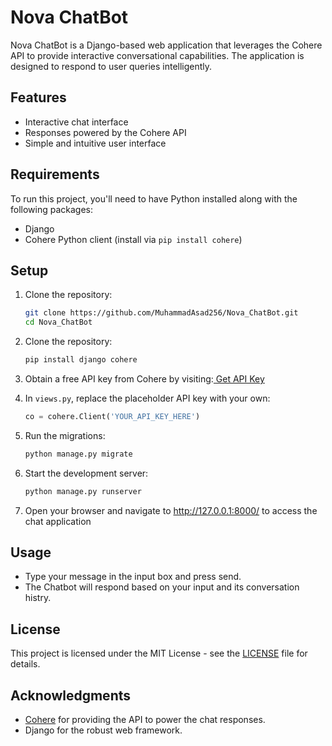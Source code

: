 # Nova ChatBot

Nova ChatBot is a Django-based web application that leverages the Cohere API to provide interactive conversational capabilities. The application is designed to respond to user queries intelligently.

## Features

- Interactive chat interface
- Responses powered by the Cohere API
- Simple and intuitive user interface

## Requirements

To run this project, you'll need to have Python installed along with the following packages:

- Django
- Cohere Python client (install via `pip install cohere`)

## Setup

1. Clone the repository:

   ```bash
   git clone https://github.com/MuhammadAsad256/Nova_ChatBot.git
   cd Nova_ChatBot

2. Clone the repository:

   ```bash
   pip install django cohere

3. Obtain a free API key from Cohere by visiting:[ Get API Key](https://dashboard.cohere.com/api-keys)
4. In `views.py`, replace the placeholder API key with your own:
   ```python
   co = cohere.Client('YOUR_API_KEY_HERE')
5. Run the migrations:
   ```bash
   python manage.py migrate
6. Start the development server:
   ```bash
   python manage.py runserver
7. Open your browser and navigate to http://127.0.0.1:8000/ to access the chat application

## Usage
- Type your message in the input box and press send.
- The Chatbot will respond based on your input and its conversation histry.

## License
This project is licensed under the MIT License - see the [LICENSE](LICENSE) file for details.

## Acknowledgments
- [Cohere](https://coral.cohere.com/) for providing the API to power the chat responses.
- Django for the robust web framework.


   
